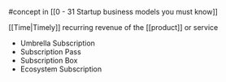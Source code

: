 #concept in [[0 - 31 Startup business models you must know]]

[[Time|Timely]] recurring revenue of the [[product]] or service

- Umbrella Subscription
- Subscription Pass
- Subscription Box
- Ecosystem Subscription